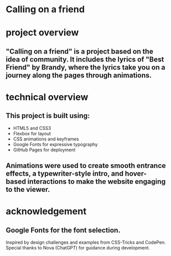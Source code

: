 # Calling on a friend

# project overview
## "Calling on a friend" is a project based on the idea of community. It includes the lyrics of "Best Friend" by Brandy, where the lyrics take you on a journey along the pages through animations. 

# technical overview

## This project is built using:
- HTML5 and CSS3
- Flexbox for layout
- CSS animations and keyframes
- Google Fonts for expressive typography
- GitHub Pages for deployment
## Animations were used to create smooth entrance effects, a typewriter-style intro, and hover-based interactions to make the website engaging to the viewer.

# acknowledgement
## Google Fonts for the font selection. 
Inspired by design challenges and examples from CSS-Tricks and CodePen.  
Special thanks to Nova (ChatGPT) for guidance during development.  
